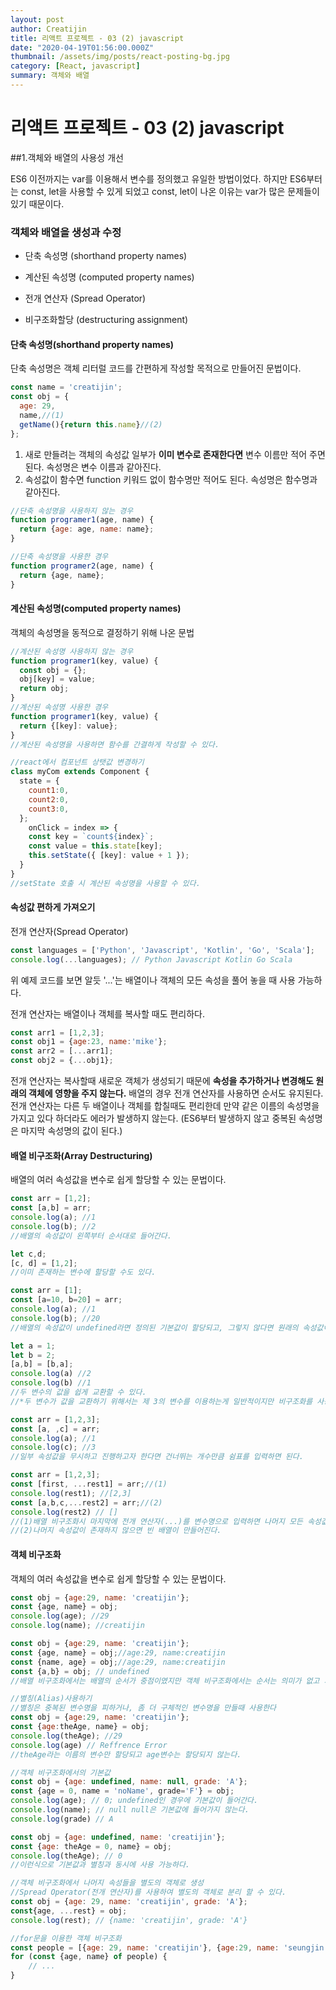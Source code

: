 ```yaml
---
layout: post
author: Creatijin
title: 리액트 프로젝트 - 03 (2) javascript
date: "2020-04-19T01:56:00.000Z"
thumbnail: /assets/img/posts/react-posting-bg.jpg
category: [React, javascript]
summary: 객체와 배열
---
```



# 리액트 프로젝트 - 03 (2) javascript

##1.객체와 배열의 사용성 개선

ES6 이전까지는 var를 이용해서 변수를 정의했고 유일한 방법이었다. 하지만 ES6부터는 const, let을 사용할 수 있게 되었고 const, let이 나온 이유는 var가 많은 문제들이 있기 때문이다.

### 객체와 배열을 생성과 수정

- 단축 속성명 (shorthand property names)

- 계산된 속성명 (computed property names)

- 전개 연산자 (Spread Operator)

- 비구조화할당 (destructuring assignment)

  

#### 단축 속성명(shorthand property names)

단축 속성명은 객체 리터럴 코드를 간편하게 작성할 목적으로 만들어진 문법이다.

~~~javascript
const name = 'creatijin';
const obj = {
  age: 29,
  name,//(1)
  getName(){return this.name}//(2)
};
~~~

1. 새로 만들려는 객체의 속성값 일부가 **이미 변수로 존재한다면** 변수 이름만 적어 주면 된다. 속성명은 변수 이름과 같아진다.
2. 속성값이 함수면 function 키워드 없이 함수명만 적어도 된다. 속성명은 함수명과 같아진다.

~~~javascript
//단축 속성명을 사용하지 않는 경우
function programer1(age, name) {
  return {age: age, name: name};
}

//단축 속성명을 사용한 경우
function programer2(age, name) {
  return {age, name};
}
~~~



#### 계산된 속성명(computed property names)

객체의 속성명을 동적으로 결정하기 위해 나온 문법

~~~javascript
//계산된 속성명 사용하지 않는 경우
function programer1(key, value) {
  const obj = {};
  obj[key] = value;
  return obj;
}
//계산된 속성명 사용한 경우
function programer1(key, value) {
  return {[key]: value};
}
//계산된 속성명을 사용하면 함수를 간결하게 작성할 수 있다.

//react에서 컴포넌트 상탯값 변경하기
class myCom extends Component {
  state = {
    count1:0,
    count2:0,
    count3:0,
  };
	onClick = index => {
    const key = `count${index}`;
    const value = this.state[key];
    this.setState({ [key]: value + 1 });
  }
}
//setState 호출 시 계산된 속성명을 사용할 수 있다.
~~~



#### 속성값 편하게 가져오기

전개 연산자(Spread Operator)

~~~javascript
const languages = ['Python', 'Javascript', 'Kotlin', 'Go', 'Scala'];
console.log(...languages); // Python Javascript Kotlin Go Scala
~~~

위 예제 코드를 보면 알듯 '...'는 배열이나 객체의 모든 속성을 풀어 놓을 때 사용 가능하다.

전개 연산자는 배열이나 객체를 복사할 때도 편리하다.

~~~javascript
const arr1 = [1,2,3];
const obj1 = {age:23, name:'mike'};
const arr2 = [...arr1];
const obj2 = {...obj1};
~~~

전개 연산자는 복사할때 새로운 객체가 생성되기 때문에 **속성을 추가하거나 변경해도 원래의 객체에 영향을 주지 않는다.** 배열의 경우 전개 연산자를 사용하면 순서도 유지된다. 전개 연산자는 다른 두 배열이나 객체를 합칠때도 편리한데 만약 같은 이름의 속성명을 가지고 있다 하더라도 에러가 발생하지 않는다. (ES6부터 발생하지 않고 중복된 속성명은 마지막 속성명의 값이 된다.)



#### 배열 비구조화(Array Destructuring)

배열의 여러 속성값을 변수로 쉽게 할당할 수 있는 문법이다.

~~~javascript
const arr = [1,2];
const [a,b] = arr;
console.log(a); //1
console.log(b); //2
//배열의 속성값이 왼쪽부터 순서대로 들어간다.

let c,d;
[c, d] = [1,2];
//이미 존재하는 변수에 할당할 수도 있다.

const arr = [1];
const [a=10, b=20] = arr;
console.log(a); //1
console.log(b); //20
//배열의 속성값이 undefined라면 정의된 기본값이 할당되고, 그렇지 않다면 원래의 속성값이 할당된다.

let a = 1;
let b = 2;
[a,b] = [b,a];
console.log(a) //2
console.log(b) //1
//두 변수의 값을 쉽게 교환할 수 있다. 
//*두 변수가 값을 교환하기 위해서는 제 3의 변수를 이용하는게 일반적이지만 비구조화를 사용하면 짧은 코드로 구현할 수 있다.

const arr = [1,2,3];
const [a, ,c] = arr;
console.log(a); //1
console.log(c); //3
//일부 속성값을 무시하고 진행하고자 한다면 건너뛰는 개수만큼 쉼표를 입력하면 된다.

const arr = [1,2,3];
const [first, ...rest1] = arr;//(1)
console.log(rest1); //[2,3]
const [a,b,c,...rest2] = arr;//(2)
console.log(rest2) // []
//(1)배열 비구조화시 마지막에 전개 연산자(...)를 변수명으로 입력하면 나머지 모든 속성값이 새로운 배열로 만들어진다.
//(2)나머지 속성값이 존재하지 않으면 빈 배열이 만들어진다.
~~~



#### 객체 비구조화

객체의 여러 속성값을 변수로 쉽게 할당할 수 있는 문법이다.

~~~javascript
const obj = {age:29, name: 'creatijin'};
const {age, name} = obj;
console.log(age); //29
console.log(name); //creatijin

const obj = {age:29, name: 'creatijin'};
const {age, name} = obj;//age:29, name:creatijin
const {name, age} = obj;//age:29, name:creatijin
const {a,b} = obj; // undefined
//배열 비구조화에서는 배열의 순서가 중점이였지만 객체 비구조화에서는 순서는 의미가 없고 기존의 속성명을 그대로 사영해야 한다는 점이 있다.

//별칭(Alias)사용하기
//별칭은 중복된 변수명을 피하거나, 좀 더 구체적인 변수명을 만들때 사용한다
const obj = {age:29, name: 'creatijin'};
const {age:theAge, name} = obj;
console.log(theAge); //29
console.log(age) // Reffrence Error
//theAge라는 이름의 변수만 할당되고 age변수는 할당되지 않는다.

//객체 비구조화에서의 기본값
const obj = {age: undefined, name: null, grade: 'A'};
const {age = 0, name = 'noName', grade='F'} = obj;
console.log(age); // 0; undefined인 경우에 기본값이 들어간다.
console.log(name); // null null은 기본값에 들어가지 않는다.
console.log(grade) // A

const obj = {age: undefined, name: 'creatijin'};
const {age: theAge = 0, name} = obj;
console.log(theAge); // 0
//이런식으로 기본값과 별칭과 동시에 사용 가능하다.

//객체 비구조화에서 나머지 속성들을 별도의 객체로 생성
//Spread Operator(전개 연산자)를 사용하여 별도의 객체로 분리 할 수 있다.
const obj = {age: 29, name: 'creatijin', grade: 'A'};
const{age, ...rest} = obj;
console.log(rest); // {name: 'creatijin', grade: 'A'}

//for문을 이용한 객체 비구조화
const people = [{age: 29, name: 'creatijin'}, {age:29, name: 'seungjin'}];
for (const {age, name} of people) {
    // ...
}
~~~




























